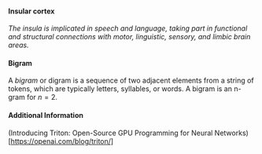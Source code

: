 #### Insular cortex

*The insula is implicated in speech and language, taking part in functional 
and structural connections with motor, linguistic, sensory, and limbic brain areas.*

#### Bigram

A *bigram* or digram is a sequence of two adjacent elements from a string of tokens, 
which are typically letters, syllables, or words. A bigram is an n-gram for $n=2$. 

#### Additional Information
(Introducing Triton: Open-Source GPU
Programming for Neural Networks)[https://openai.com/blog/triton/]